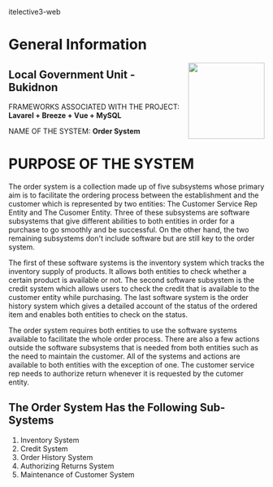 itelective3-web

# General Information

<img src = "https://user-images.githubusercontent.com/107341849/209158390-9b804958-0c49-45a8-87b9-1632544bc8d4.png" width = "150" align = "right">

## Local Government Unit - Bukidnon

FRAMEWORKS ASSOCIATED WITH THE PROJECT: **Lavarel +  Breeze + Vue + MySQL**

NAME OF THE SYSTEM:  **Order System**

# PURPOSE OF THE SYSTEM

The order system is a collection made up of five subsystems whose primary aim is to facilitate the ordering process between the establishment and the customer which is represented by two entities: The Customer Service Rep Entity and The Cusomer Entity. Three of these subsystems are software subsystems that give different abilities to both entities in order for a purchase to go smoothly and be successful. On the other hand, the two remaining subsystems don't include software but are still key to the order system.

The first of these software systems is the inventory system which tracks the inventory supply of products. It allows both entities to check whether a certain product is available or not. The second software subsystem is the credit system which allows users to check the credit that is available to the customer entity while purchasing. The last software system is the order history system which gives a detailed account of the status of the ordered item and enables both entities to check on the status.

The order system requires both entities to use the software systems available to facilitate the whole order process. There are also a few actions outside the software subsystems that is needed from both entities such as the need to maintain the customer. All of the systems and actions are available to both entities with the exception of one. The customer service rep needs to authorize return whenever it is requested by the cutomer entity.

## The Order System Has the Following Sub-Systems
1. Inventory System
2. Credit System
3. Order History System
4. Authorizing Returns System
5. Maintenance of Customer System

